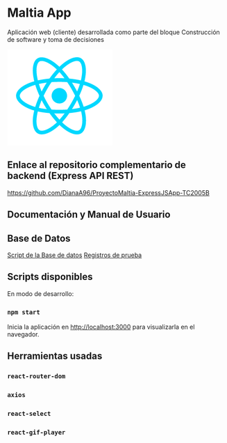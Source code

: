 # Maltia App

Aplicación web (cliente) desarrollada como parte del bloque Construcción de software y toma de decisiones

![alt text](https://github.com/DianaA96/ProyectoMaltia-ReactApp-TC2005B/blob/main/src/assets/2.png?raw=true)

## Enlace al repositorio complementario de backend (Express API REST)

https://github.com/DianaA96/ProyectoMaltia-ExpressJSApp-TC2005B

## Documentación y Manual de Usuario

## Base de Datos
[Script de la Base de datos](https://github.com/DianaA96/ProyectoMaltia-ReactApp-TC2005B/files/6403825/ScriptBDMaltia.txt)
[Registros de prueba](https://github.com/DianaA96/ProyectoMaltia-ReactApp-TC2005B/files/6403898/ValoresPruebaBDMaltia.txt)

## Scripts disponibles

En modo de desarrollo:

### `npm start`

Inicia la aplicación en [http://localhost:3000](http://localhost:3000) para visualizarla en el navegador.

## Herramientas usadas

### `react-router-dom`

### `axios`

### `react-select`

### `react-gif-player`
